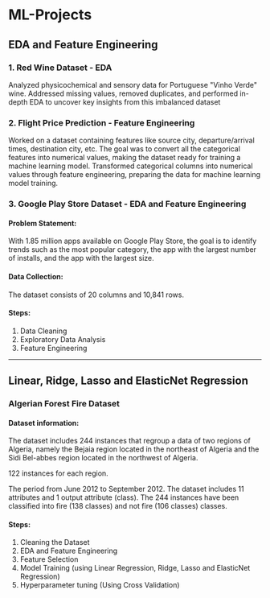 # **ML-Projects**

## **EDA and Feature Engineering**

### **1. Red Wine Dataset - EDA**
Analyzed physicochemical and sensory data for Portuguese "Vinho Verde" wine. Addressed missing values, removed duplicates, and performed in-depth EDA to uncover key insights from this imbalanced dataset

### **2. Flight Price Prediction - Feature Engineering**
Worked on a dataset containing features like source city, departure/arrival times, destination city, etc. The goal was to convert all the categorical features into numerical values, making the dataset ready for training a machine learning model. Transformed categorical columns into numerical values through feature engineering, preparing the data for machine learning model training.

### **3. Google Play Store Dataset - EDA and Feature Engineering**
#### Problem Statement:
With 1.85 million apps available on Google Play Store, the goal is to identify trends such as the most popular category, the app with the largest number of installs, and the app with the largest size.

#### Data Collection:
The dataset consists of 20 columns and 10,841 rows.

#### Steps:
1. Data Cleaning
2. Exploratory Data Analysis
3. Feature Engineering

----

## **Linear, Ridge, Lasso and ElasticNet Regression**

### **Algerian Forest Fire Dataset**
#### Dataset information:
The dataset includes 244 instances that regroup a data of two regions of Algeria, namely the Bejaia region located in the northeast of Algeria and the Sidi Bel-abbes region located in the northwest of Algeria.

122 instances for each region.

The period from June 2012 to September 2012.
The dataset includes 11 attributes and 1 output attribute (class).
The 244 instances have been classified into fire (138 classes) and not fire (106 classes) classes.

#### Steps:
1. Cleaning the Dataset
2. EDA and Feature Engineering
3. Feature Selection
4. Model Training (using Linear Regression, Ridge, Lasso and ElasticNet Regression)
5. Hyperparameter tuning (Using Cross Validation)
